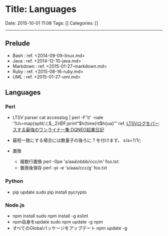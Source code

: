 # Title: Languages

Date: 2015-10-01 11:08
Tags: []
Categories: []

---

## Prelude

* Bash     : ref. <2014-09-09-linux.md>
* Java     : ref. <2014-12-10-java.md>
* Markdown : ref. <2015-01-27-markdown.md>
* Ruby     : ref. <2015-08-16-ruby.md>
* UML      : ref. <2015-01-27-uml.md>

## Languages

### Perl

* LTSV parser
        cat accesslog | perl -F'\t' -nale '%h=map{split/:/,$_,2}@F;print"$h{time}\t$h{ua}"'
    ref. [LTSVログをパースする最強のワンライナー集&middot;DQNEO起業日記](http://dqn.sakusakutto.jp/2014/02/ltsv_parser_oneliner.html)

* 最短一致にする場合には数量子の後ろに ? を付けます。
        s/a+?/1/;

* 置換
    * 複数行置換
            perl -0pe 's/aaa\nbbb/ccc/m' foo.txt
    * 置換後保存
            perl -pi -e 's/aaa/ccc/g' foo.txt

### Python

* pip update
        sudo pip install pycrypto

### Node.js

* npm install
        sudo npm install -g eslint
* npm自身をupdate
        sudo npm update -g npm
* すべてのGlobalパッケージをアップデート
        npm update -g

